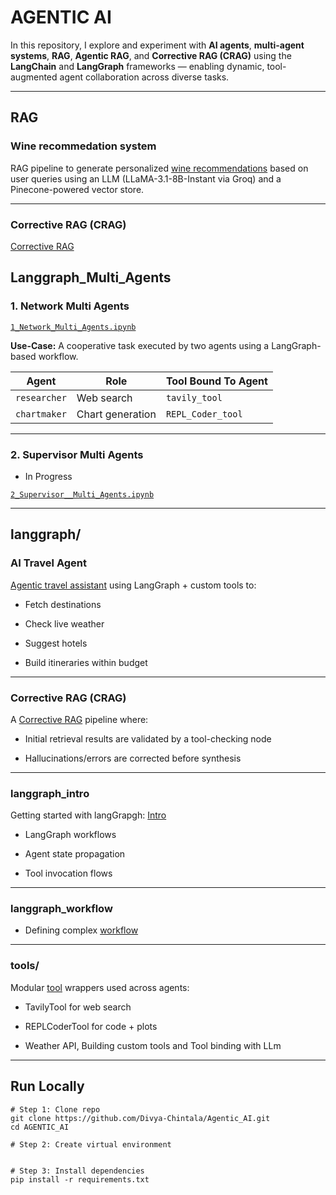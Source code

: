 # AGENTIC AI

In this repository, I explore and experiment with **AI agents**, **multi-agent systems**, **RAG**, **Agentic RAG**, and **Corrective RAG (CRAG)** using the **LangChain** and **LangGraph** frameworks — enabling dynamic, tool-augmented agent collaboration across diverse tasks.


---

## RAG 

### Wine recommedation system

RAG pipeline to generate personalized [wine recommendations](https://rag-wine-recommeder.streamlit.app/) based on user queries using an LLM (LLaMA-3.1-8B-Instant via Groq) and a Pinecone-powered vector store.

---

### Corrective RAG (CRAG)

[Corrective RAG](https://github.com/Divya-Chintala/Agentic_AI/blob/60a29dce7c4c624a5aee7c65b0b7e45f9a7fe9c2/langgraph/Corrective_RAG_CRAG.ipynb)


## Langgraph_Multi_Agents

### 1. Network Multi Agents

 [`1_Network_Multi_Agents.ipynb`](https://github.com/Divya-Chintala/Agentic_AI/blob/e7dd07492185ad69f7effbfd818aa1f835e5c2ed/Langgraph_Multi_Agents/1_Network_Multi_Agents.ipynb)  

**Use-Case:** A cooperative task executed by two agents using a LangGraph-based workflow.

| Agent       | Role             | Tool Bound To Agent   |
|-------------|------------------|------------------------|
| `researcher` | Web search       | `tavily_tool`          |
| `chartmaker` | Chart generation | `REPL_Coder_tool`      |



---

### 2. Supervisor Multi Agents

-  In Progress


 [`2_Supervisor__Multi_Agents.ipynb`](https://github.com/Divya-Chintala/Agentic_AI/blob/29fb465d93a22eb80ebb039a02aa9d79b6be85fd/Langgraph_Multi_Agents/2_Supervisor_Multi_Agents.ipynb)  

---

## langgraph/

### AI Travel Agent

[Agentic travel assistant](https://github.com/Divya-Chintala/Agentic_AI/tree/60a29dce7c4c624a5aee7c65b0b7e45f9a7fe9c2/langgraph/AI_Travel_Agent) using LangGraph + custom tools to:

- Fetch destinations

- Check live weather

- Suggest hotels

- Build itineraries within budget

---

### Corrective RAG (CRAG)

A [Corrective RAG](https://github.com/Divya-Chintala/Agentic_AI/blob/60a29dce7c4c624a5aee7c65b0b7e45f9a7fe9c2/langgraph/Corrective_RAG_CRAG.ipynb) pipeline where:

- Initial retrieval results are validated by a tool-checking node

- Hallucinations/errors are corrected before synthesis

---

###  langgraph_intro

Getting started with langGrapgh: [Intro](https://github.com/Divya-Chintala/Agentic_AI/blob/f4a23e8c09d23f0893d86c85b9db8142556539e5/langgraph/langgraph_intro.ipynb)

- LangGraph workflows

- Agent state propagation

- Tool invocation flows

---
###  langgraph_workflow

- Defining complex [workflow](https://github.com/Divya-Chintala/Agentic_AI/blob/f4a23e8c09d23f0893d86c85b9db8142556539e5/langgraph/langgraph.ipynb)

---

### tools/

Modular [tool](https://github.com/Divya-Chintala/Agentic_AI/blob/f4a23e8c09d23f0893d86c85b9db8142556539e5/langgraph/tools.ipynb) wrappers used across agents:

- TavilyTool for web search

- REPLCoderTool for code + plots

- Weather API, Building custom tools and Tool binding with LLm

---

## Run Locally

```
# Step 1: Clone repo
git clone https://github.com/Divya-Chintala/Agentic_AI.git
cd AGENTIC_AI

# Step 2: Create virtual environment


# Step 3: Install dependencies
pip install -r requirements.txt


